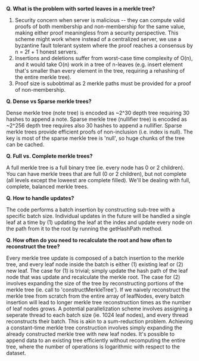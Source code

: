 **Q. What is the problem with sorted leaves in a merkle tree?**

1. Security concern when server is malicious -- they can compute valid proofs of both membership and non-membership for the same value, making either proof meaningless from a security perspective. This scheme might work where instead of a centralized server, we use a byzantine fault tolerant system where the proof reaches a consensus by n = 2f + 1 honest servers. 
2. Insertions and deletions suffer from worst-case time complexity of O(n), and it would take O(n) work in a tree of n-leaves (e.g. insert element that's smaller than every element in the tree, requiring a rehashing of the entire merkle tree).
3. Proof size is subobtimal as 2 merkle paths must be provided for a proof of non-membership. 

**Q. Dense vs Sparse merkle trees?**

Dense merkle tree (note tree) is encoded as ~2^30 depth tree requiring 30 hashes to append a note. Sparse merkle tree (nullifier tree) is encoded as ~2^256 depth tree requires also 30 hashes to append a nullifier. Sparse merkle trees provide efficient proofs of non-inclusion (i.e. index is null). The key is most of the sparse merkle tree is 'null', so huge chunks of the tree can be cached.

**Q. Full vs. Complete merkle trees?**

A full merkle tree is a full binary tree (ie. every node has 0 or 2 children). You can have merkle trees that are full (0 or 2 children), but not complete (all levels except the loweest are complete filled). We'll be dealing with full, complete, balanced merkle trees. 

**Q. How to handle updates?**

The code performs a batch insertion by constructing sub-tree with a specific batch size. Individual updates in the future will be handled a single leaf at a time by (1) updating the leaf at the index and update every node on the path from it to the root by running the getHashPath method. 

**Q. How often do you need to recalculate the root and how often to reconstruct the tree?**

Every merkle tree update is composed of a batch insertion to the merkle tree, and every leaf node inside the batch is either (1) existing leaf or (2) new leaf. The case for (1) is trivial; simply update the hash path of the leaf node that was update and recalculate the merkle root. The case for (2) involves expanding the size of the tree by reconstructing portions of the merkle tree
(ie. call to 'constructMerkleTree'). If we naively reconstruct the merkle tree from scratch from the entire array of leafNodes, every batch insertion will lead to longer merkle tree reconstruction times as the number of leaf nodes grows. A potential parallelization scheme involves assigning a seperate thread to each batch size (ie. 1024 leaf nodes), and every thread reconstructs their batch. This is akin to a sum-reduction problem. Achieving a constant-time merkle tree construction involves simply expanding the already constructed merkle tree with new leaf nodes. It's possible to append data to an existing tree efficiently without recomputing the entire tree, where the number of operations is logarithmic with respect to the dataset. 